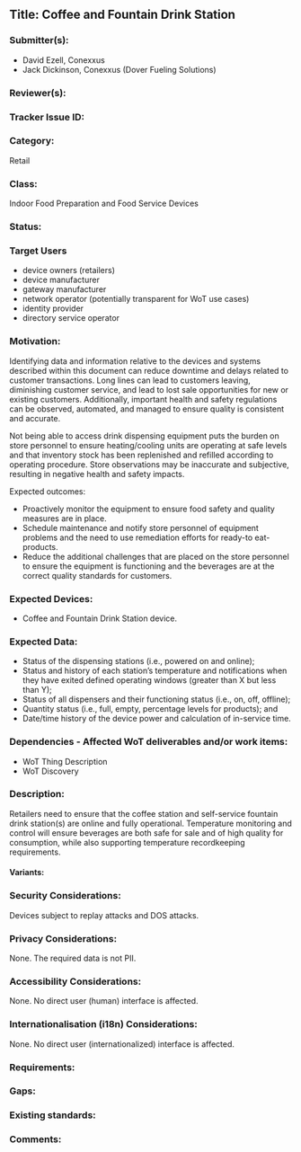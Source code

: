 ## Title: Coffee and Fountain Drink Station

### Submitter(s): 

- David Ezell, Conexxus
- Jack Dickinson, Conexxus (Dover Fueling Solutions)

### Reviewer(s):

### Tracker Issue ID:

### Category:

Retail

### Class: 

Indoor Food Preparation and Food Service Devices

### Status: 

### Target Users
- device owners (retailers)
- device manufacturer
- gateway manufacturer
- network operator (potentially transparent for WoT use cases)
- identity provider
- directory service operator

### Motivation:

Identifying data and information relative to the devices and systems described within this document can reduce downtime and delays related to customer transactions.   Long lines can lead to customers leaving, diminishing customer service, and lead to lost sale opportunities for new or existing customers.  Additionally, important health and safety regulations can be observed, automated, and managed to ensure quality is consistent and accurate.

Not being able to access drink dispensing equipment puts the burden on store personnel to ensure heating/cooling units are operating at safe levels and that inventory stock has been replenished and refilled according to operating procedure.  Store observations may be inaccurate and subjective, resulting in negative health and safety impacts.  

Expected outcomes:
- Proactively monitor the equipment to ensure food safety and quality measures are in place.
- Schedule maintenance and notify store personnel of equipment problems and the need to use remediation efforts for ready-to eat-products.
- Reduce the additional challenges that are placed on the store personnel to ensure the equipment is functioning and the beverages are at the correct quality standards for customers. 


### Expected Devices:

- Coffee and Fountain Drink Station device.

### Expected Data:
- Status of the dispensing stations (i.e., powered on and online);
- Status and history of each station’s temperature and notifications when they have exited defined operating windows (greater than X but less than Y);
- Status of all dispensers and their functioning status (i.e., on, off, offline);
- Quantity status (i.e., full, empty, percentage levels for products); and
- Date/time history of the device power and calculation of in-service time.

### Dependencies - Affected WoT deliverables and/or work items:

- WoT Thing Description
- WoT Discovery

### Description:
Retailers need to ensure that the coffee station and self-service fountain drink station(s) are online and fully operational.  Temperature monitoring and control will ensure beverages are both safe for sale and of high quality for consumption, while also supporting temperature recordkeeping requirements. 

#### Variants:

### Security Considerations:

Devices subject to replay attacks and DOS attacks.

### Privacy Considerations:

None. The required data is not PII.

### Accessibility Considerations:

None. No direct user (human) interface is affected.

### Internationalisation (i18n) Considerations:

None.  No direct user (internationalized) interface is affected.

### Requirements:

### Gaps:

### Existing standards:

### Comments:

